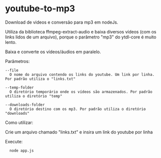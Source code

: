 # youtube-to-mp3
Download de videos e conversão para mp3 em nodeJs.

Utiliza da biblioteca ffmpeg-extract-audio e baixa diversos vídeos (com os links lidos de um arquivo), porque o parâmetro "mp3" do ytdl-core é muito lento.

Baixa e converte os vídeos/áudios em paralelo.

Parâmetros:
```
--file 
  O nome do arquivo contendo os links do youtube. Um link por linha. Por padrão utiliza o "links.txt"
  
--temp-folder 
  O diretório temporário onde os vídeos são armazenados. Por padrão utiliza o diretório "temp"
  
--downloads-folder
  O diretório destino com os mp3. Por padrão utiliza o diretório "downloads"
```

Como utilizar:

  Crie um arquivo chamado "links.txt" e insira um link do youtube por linha
  
  Execute:
```
  node app.js
```

